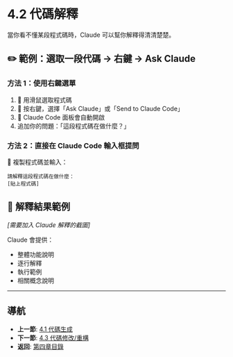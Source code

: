 # 4.2 代碼解釋

當你看不懂某段程式碼時，Claude 可以幫你解釋得清清楚楚。

## ✏️ 範例：選取一段代碼 → 右鍵 → Ask Claude

### 方法 1：使用右鍵選單

1. 📸 用滑鼠選取程式碼
2. 📸 按右鍵，選擇「Ask Claude」或「Send to Claude Code」
3. 📸 Claude Code 面板會自動開啟
4. 追加你的問題：「這段程式碼在做什麼？」

### 方法 2：直接在 Claude Code 輸入框提問

💬 複製程式碼並輸入：
```
請解釋這段程式碼在做什麼：
[貼上程式碼]
```

## 📸 解釋結果範例
*[需要加入 Claude 解釋的截圖]*

Claude 會提供：
- 整體功能說明
- 逐行解釋
- 執行範例
- 相關概念說明

---

## 導航

- **上一節**: [4.1 代碼生成](./4.1-code-generation.md)
- **下一節**: [4.3 代碼修改/重構](./4.3-code-refactoring.md)
- **返回**: [第四章目錄](./README.md)
